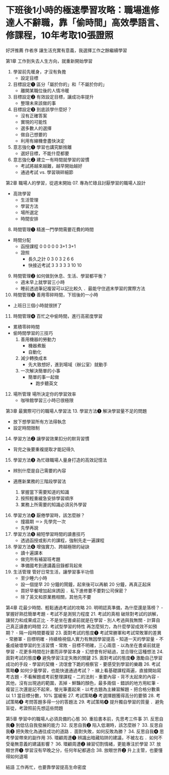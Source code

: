 # 下班後1小時的極速學習攻略：職場進修達人不辭職，靠「偷時間」高效學語言、修課程，10年考取10張證照
好評推薦
作者序 讓生活充實有意義，我選擇工作之餘繼續學習

第1章 工作到失去人生方向，就重新開始學習
01. 學習前先暖身，才沒有負擔
    - 設定目標
02. 目標設定❶ 區分「屬於你的」和「不屬於你的」
    - 離開某職位後的人情冷暖
03. 目標設定❷ 有效設定目標，讓成功率提升
    - 整理未來該做的事
04. 目標設定❸ 到底該學什麼好？
    - 沒有正確答案
    - 實現的可能性
    - 選多數人的選擇
    - 做自己想要的
    - 利用有線機會盡快決定
05. 意志強化❶ 學習也講究斷捨離
    - 選好目標，不能什麼都要
06. 意志強化❷ 建立一有時間就學習的習慣
    - 考試將越來越難，越早開始越好
    - 通過考試 vs. 學習瑣碎細節

第2章 職場人的學習，從週末開始
07. 專為忙碌且討厭學習的職場人設計
- 高效學習
    - 生活管理
    - 學習方法
    - 場所選定
    - 時間安排
08. 時間管理❶ 精進一門學問需要花費的時間
- 時間分配
    - 函授課程 0 0 0 0 0 3+1 3+1
    - 證照 
        - 長久之計 0 3 0 3 2 6 6
        - 快接近考試 3 3 3 3 3 10 10 
09. 時間管理❷ 如何做到休息、生活、學習都平衡？
    - 週末早上就學習三小時
    - 睡前透過筆記複習可以記比較久
．最能守住週末學習的實際方法
10. 時間管理❸ 善用零碎時間，下班後的一小時
- 上班日三個小時就很拼了
11. 時間管理❹ 百忙之中偷時間，進行高密度學習
- 累積零碎時間
- 偷時間學習的三技巧
    1. 善用機器的勞動力
        - 機器煮飯
        - 自動化
    2. 減少轉換成本
        - 先大致想好，進到場域（辦公室）就動手
    3. 一次解決簡單的小事
        - 簡單的事一起做
            - 跑步聽英文
12. 場所管理 場所決定你的學習效率
    - 咖啡館學習三小時已很極限

第3章 最實際可行的職場人學習法
13. 學習方法❶ 解決學習量不足的問題
- 放下想學習所有方法得執念
- 設定時間限制
14. 學習方法❷ 讓學習效果扣分的默背習慣
- 背完之後要重複提取才能記得久
15. 學習方法❸ 為忙碌職場人量身打造的高效記憶法
- 辨別什麼是自己需要的內容

- 適應新業務的三階段學習法
    1. 掌握當下需要知道的知識
    2. 按照輕重緩急安排學習順序
    3. 業務上所需要的知識必須另外學習
16. 學習方法❹ 厭倦學習時，該怎麼辦？
    - 撞牆期 ＝> 先學完一次
    - 先學再說
17. 學習方法❺ 縮短學習時間的讀書技巧
    - 透過函授或影片的課程，強制先走一遍課程
18. 學習方法❻ 增強實力、跨越極限的祕訣
    - 讀十遍課本
    - 做完所有補習班考題
    - 準備國考到連講義目錄都背起來
19. 生活管理 管好日常生活，讓學習事半功倍
    - 至少睡六小時
    - 設一個提早 20 分鐘的鬧鐘，起來後可以再躺 20 分鐘，再真正起床
    - 買好早餐增加起床誘因
．私下進修要不要對公司保密？
    - 除了英文和原業務相關，其他先不要

第4章 花最少時間、輕鬆通過考試的攻略
20. 明明認真準備，為什麼還是落榜？
    - 掌握好熟捻簡單考題
    - 考試不是測努力程度
21. 考試的真相 破除對考試的誤解，讓努力和成果成正比
    - 不是坐在書桌前就是在學習
    - 別人考過與我無關
    - 計算自己真正讀書的時間
22. 考試型學習的特性 再怎麼努力，為什麼學習成效不如預期？
    - 隔一段時間要複習
23. 面對考試的態度❶ 考試常勝軍和考試常敗軍的差異
    - 常勝軍
        - 目標明確
        - 持續檢視個人實力有無因學習提高
        - 知道一天的學習量
        - 不養成破壞學習的生活習慣
    - 常敗
        - 目標不明確，三心兩意
        - 以為坐在書桌前就是學習
        - 花更多時間在計畫而非學習本身
        - 幻想會有好結過，並合理化這種想法
24. 面對考試的態度❷ 避免學習注定失敗的關鍵
25. 面對考試的態度❸ 激勵自己學習成功的手段
    - 學習的契機
        - 流氓會下跪的檢察官
    - 要感受到學習的樂趣
26. 考試策略❶ 如何少量學習，也能快速通過考試？
    - 線上看基礎課程兩遍，直接開始寫考古題
        - 不看解題或考前整理課程
    - 二的法則
        - 重要內容
        - 背不太起來的內容
        - 其他，沒有出現過的範圍，丟掉
    - 鮮豔的顏色，最多兩個
        - 錯誤的地方用紅筆
        - 複習三次還是記不起來，螢光筆畫起來
    - 以考古題為主練習解題
    - 把合格分數乘以 1.1 當目標分數，10% 當緩衝
27. 考試策略❷ 考選擇題獲得高分的要領
28. 考試策略❸ 考問答題多得一分的答題法
29. 考試策略❹ 提升獨自學習的質量
．避免盲從，考證照前先想這些問題

第5章 學習中的職場人必須具備的心態
30. 重拾書本前，先思考三件事
31. 反思自我❶ 別低估自我發展的能力
32. 反思自我❷ 陷入低潮時，該怎麼辦？
33. 反思自我❸ 把失敗化為通往成功的道路
．面對失敗，如何反敗為勝？
34. 反思自我❹ 思考學習帶來的副作用
35. 環顧周遭❶ 辨識出暗藏陷阱的建議，不被左右
．如何不受毫無意義的建議影響？
36. 環顧周遭❷ 練習切割情緒，更能專注於學習
37. 放眼世界❶ 學習沒有早晚之分，任何年紀都適合
38. 放眼世界❷ 升上主管，也要懂得如何退場

結語 工作再忙，也要靠學習提高生命密度
